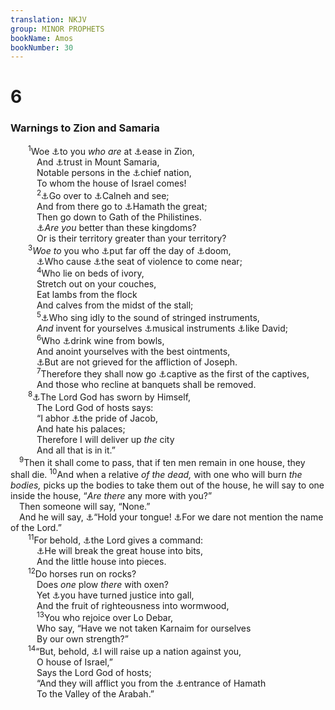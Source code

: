 ```yaml
---
translation: NKJV
group: MINOR PROPHETS
bookName: Amos 
bookNumber: 30
---
```


<div class="title"><h1>6</h1><h3>Warnings to Zion and Samaria</h3></div>
<span class="verse am_6_1">  <sup>1</sup>Woe <a data-toggle="tooltip" data-placement="bottom" title="Luke 6:24">⚓</a>to you <i>who</i> <i>are</i> at <a data-toggle="tooltip" data-placement="bottom" title="Ps. 123:4; Is. 32:9–11; Zeph. 1:12">⚓</a>ease in Zion,<br/>   And <a data-toggle="tooltip" data-placement="bottom" title="Is. 31:1; Jer. 49:4">⚓</a>trust in Mount Samaria,<br/>   Notable persons in the <a data-toggle="tooltip" data-placement="bottom" title="Ex. 19:5; Amos 3:2">⚓</a>chief nation,<br/>   To whom the house of Israel comes!<br/></span>
<span class="verse am_6_2">   <sup>2</sup><a data-toggle="tooltip" data-placement="bottom" title="Jer. 2:10">⚓</a>Go over to <a data-toggle="tooltip" data-placement="bottom" title="Gen. 10:10; Is. 10:9">⚓</a>Calneh and see;<br/>   And from there go to <a data-toggle="tooltip" data-placement="bottom" title="1 Kin. 8:65; 2 Kin. 18:34">⚓</a>Hamath the great;<br/>   Then go down to Gath of the Philistines.<br/>   <a data-toggle="tooltip" data-placement="bottom" title="Nah. 3:8">⚓</a><i>Are</i> <i>you</i> better than these kingdoms?<br/>   Or is their territory greater than your territory?<br/></span>
<span class="verse am_6_3">  <sup>3</sup><i>Woe</i> <i>to</i> you who <a data-toggle="tooltip" data-placement="bottom" title="Is. 56:12; Ezek. 12:27; Amos 9:10; Matt. 24:37–39">⚓</a>put far off the day of <a data-toggle="tooltip" data-placement="bottom" title="Amos 5:18">⚓</a>doom,<br/>   <a data-toggle="tooltip" data-placement="bottom" title="Amos 5:12">⚓</a>Who cause <a data-toggle="tooltip" data-placement="bottom" title="Ps. 94:20">⚓</a>the seat of violence to come near;<br/></span>
<span class="verse am_6_4">   <sup>4</sup>Who lie on beds of ivory,<br/>   Stretch out on your couches,<br/>   Eat lambs from the flock<br/>   And calves from the midst of the stall;<br/></span>
<span class="verse am_6_5">   <sup>5</sup><a data-toggle="tooltip" data-placement="bottom" title="Is. 5:12; Amos 5:23">⚓</a>Who sing idly to the sound of stringed instruments,<br/>   <i>And</i> invent for yourselves <a data-toggle="tooltip" data-placement="bottom" title="1 Chr. 15:16; 16:42">⚓</a>musical instruments <a data-toggle="tooltip" data-placement="bottom" title="1 Chr. 23:5">⚓</a>like David;<br/></span>
<span class="verse am_6_6">   <sup>6</sup>Who <a data-toggle="tooltip" data-placement="bottom" title="Amos 2:8; 4:1">⚓</a>drink wine from bowls,<br/>   And anoint yourselves with the best ointments,<br/>   <a data-toggle="tooltip" data-placement="bottom" title="Gen. 37:25">⚓</a>But are not grieved for the affliction of Joseph.<br/></span>
<span class="verse am_6_7">   <sup>7</sup>Therefore they shall now go <a data-toggle="tooltip" data-placement="bottom" title="Amos 5:27">⚓</a>captive as the first of the captives,<br/>   And those who recline at banquets shall be removed.<br/></span>
<span class="verse am_6_8">  <sup>8</sup><a data-toggle="tooltip" data-placement="bottom" title="Gen. 22:16; Jer. 51:14; Amos 4:2; 8:7; Heb. 6:13–17">⚓</a>The Lord God has sworn by Himself,<br/>   The Lord God of hosts says:<br/>   “I abhor <a data-toggle="tooltip" data-placement="bottom" title="Ps. 47:4; Ezek. 24:21; Amos 8:7">⚓</a>the pride of Jacob,<br/>   And hate his palaces;<br/>   Therefore I will deliver up <i>the</i> city<br/>   And all that is in it.”<br/></span>
<span class="verse am_6_9"> <sup>9</sup>Then it shall come to pass, that if ten men remain in one house, they shall die. </span>
<span class="verse am_6_10"><sup>10</sup>And when a relative <i>of</i> <i>the</i> <i>dead,</i> with one who will burn <i>the</i> <i>bodies,</i> picks up the bodies to take them out of the house, he will say to one inside the house, “<i>Are</i> <i>there</i> any more with you?”<br/> Then someone will say, “None.”<br/> And he will say, <a data-toggle="tooltip" data-placement="bottom" title="Amos 5:13">⚓</a>“Hold your tongue! <a data-toggle="tooltip" data-placement="bottom" title="Amos 8:3">⚓</a>For we dare not mention the name of the Lord.”<br/></span>
<span class="verse am_6_11">  <sup>11</sup>For behold, <a data-toggle="tooltip" data-placement="bottom" title="Is. 55:11">⚓</a>the Lord gives a command:<br/>   <a data-toggle="tooltip" data-placement="bottom" title="2 Kin. 25:9; Amos 3:15">⚓</a>He will break the great house into bits,<br/>   And the little house into pieces.<br/></span>
<span class="verse am_6_12">  <sup>12</sup>Do horses run on rocks?<br/>   Does <i>one</i> plow <i>there</i> with oxen?<br/>   Yet <a data-toggle="tooltip" data-placement="bottom" title="1 Kin. 21:7–13; Is. 59:13, 14; Hos. 10:4; Amos 5:7, 11, 12">⚓</a>you have turned justice into gall,<br/>   And the fruit of righteousness into wormwood,<br/></span>
<span class="verse am_6_13">   <sup>13</sup>You who rejoice over Lo Debar,<br/>   Who say, “Have we not taken Karnaim for ourselves<br/>   By our own strength?”<br/></span>
<span class="verse am_6_14">  <sup>14</sup>“But, behold, <a data-toggle="tooltip" data-placement="bottom" title="Jer. 5:15">⚓</a>I will raise up a nation against you,<br/>   O house of Israel,”<br/>   Says the Lord God of hosts;<br/>   “And they will afflict you from the <a data-toggle="tooltip" data-placement="bottom" title="Num. 34:7, 8; 1 Kin. 8:65; 2 Kin. 14:25">⚓</a>entrance of Hamath<br/>   To the Valley of the Arabah.”<br/></span>

